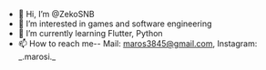 - 👋 Hi, I’m @ZekoSNB
- 👀 I’m interested in games and software engineering
- 🌱 I’m currently learning Flutter, Python
- 📫 How to reach me-- Mail: maros3845@gmail.com, Instagram: \_.marosi.\_  

<!---
ZekoSNB/ZekoSNB is a ✨ special ✨ repository because its `README.md` (this file) appears on your GitHub profile.
You can click the Preview link to take a look at your changes.
--->

